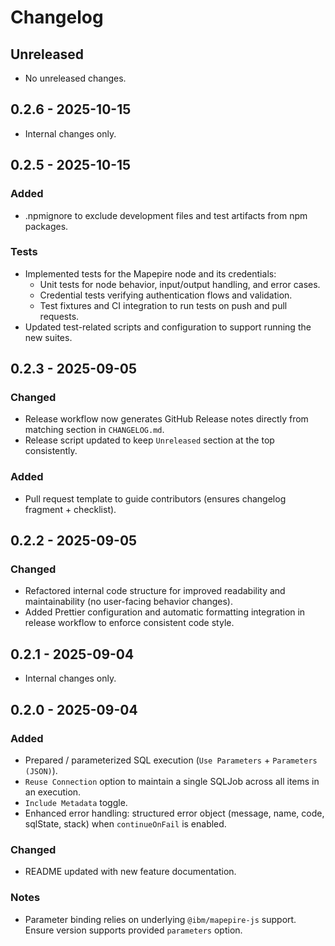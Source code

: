 # Changelog

## Unreleased
- No unreleased changes.

## 0.2.6 - 2025-10-15
- Internal changes only.

## 0.2.5 - 2025-10-15

### Added

- .npmignore to exclude development files and test artifacts from npm packages.

### Tests

- Implemented tests for the Mapepire node and its credentials:
  - Unit tests for node behavior, input/output handling, and error cases.
  - Credential tests verifying authentication flows and validation.
  - Test fixtures and CI integration to run tests on push and pull requests.
- Updated test-related scripts and configuration to support running the new suites.

## 0.2.3 - 2025-09-05

### Changed

- Release workflow now generates GitHub Release notes directly from matching section in `CHANGELOG.md`.
- Release script updated to keep `Unreleased` section at the top consistently.

### Added

- Pull request template to guide contributors (ensures changelog fragment + checklist).

## 0.2.2 - 2025-09-05

### Changed

- Refactored internal code structure for improved readability and maintainability (no user-facing behavior changes).
- Added Prettier configuration and automatic formatting integration in release workflow to enforce consistent code style.

## 0.2.1 - 2025-09-04

- Internal changes only.

## 0.2.0 - 2025-09-04

### Added

- Prepared / parameterized SQL execution (`Use Parameters` + `Parameters (JSON)`).
- `Reuse Connection` option to maintain a single SQLJob across all items in an execution.
- `Include Metadata` toggle.
- Enhanced error handling: structured error object (message, name, code, sqlState, stack) when `continueOnFail` is enabled.

### Changed

- README updated with new feature documentation.

### Notes

- Parameter binding relies on underlying `@ibm/mapepire-js` support. Ensure version supports provided `parameters` option.
